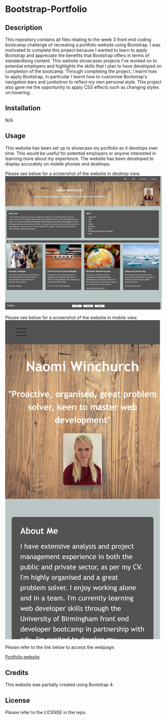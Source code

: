 # Bootstrap-Portfolio

## Description

This repository contains all files relating to the week 3 front end coding bootcamp challenge of recreating a portfolio website using Bootstrap. I was motivated to complete this project because I wanted to learn to apply Bootstrap and appreciate the benefits that Bootstrap offers in terms of standardising content. This website showcases projects I've worked on to potential employers and highlights the skills that I plan to have developed on completion of the bootcamp. Through completing the project, I learnt how to apply Bootstrap, in particular I learnt how to customise Bootstrap's navigation bars and jumbotron to reflect my own personal style. This project also gave me the opportunity to apply CSS effects such as changing styles on hovering.

## Installation

N/A

## Usage

This website has been set up to showcase my portfolio as it develops over time. This would be useful for potential employers or anyone interested in learning more about my experience. The website has been developed to display accurately on mobile phones and desktops.

Please see below for a screenshot of the website in desktop view.
![Porfolio webpage desktop view](/images/Screenshot-desktop.jpeg)

Please see below for a screenshot of the website in mobile view.
![Porfolio webpage mobile view](/images/Screenshot-mobile.jpeg)

Please refer to the link below to access the webpage:

[Portfolio website](https://nwinch1512.github.io/Bootstrap-Portfolio/ "Visit Naomi Winchurch portfolio website")

## Credits

This website was partially created using Bootstrap 4.

## License

Please refer to the LICENSE in the repo.
